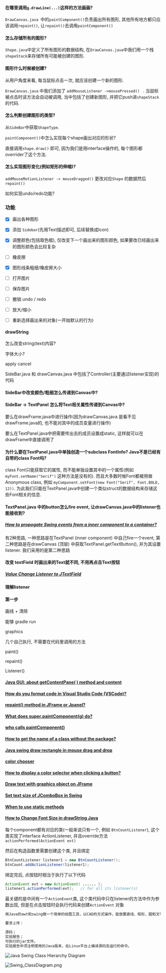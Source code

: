 #### 在哪里调用`g.drawLine(...)`这样的方法画画?

`DrawCanvas.java `中的`paintComponent()`负责画出所有图形, 其他所有地方都只应该调用`repaint()`, 让`repaint()`去调用`paintComponent()`



#### 怎么存储所有的图形?

`Shape.java`中定义了所有图形的数据结构, 在`DrawCanvas.java`中我们用一个栈`shapeStack`来存储所有可能被创建的图形.



#### 图形什么时候被创建?

从用户角度来看, 每当鼠标点击一次, 就应该创建一个新的图形. 

`DrawCanvas.java` 中我们添加了 `addMouseListener ->mousePressed() ` . 当鼠标被点击时该方法会自动被调用,   当中包括了创建新图形, 并把它push进`shapeStack`的代码.

 

#### 怎么判断创建图形的类型?

从`SideBar`中获取`ShapeType`.



`paintComponent()`中怎么实现每个shape画出对应的形状?

直接调用`shape.draw()` 即可, 因为我们是用interface操作的, 每个图形都overrider了这个方法.



#### 怎么实现图形变化(例如矩形的伸缩)?

`addMouseMotionListener -> mouseDragged()` 更改对应`Shape` 的数据然后`repaint()`



如何实现undo/redo功能?





### 功能

- [x] 画出各种图形
- [x] 添加 `Sidebar`(先用Text描述即可, 后续替换成Icon)
- [x] 调整颜色(包括取色框), 仅改变下一个画出来的图形颜色, 如果要改已经画出来的图形颜色会比较复杂
- [ ] 橡皮擦
- [x] 图形线条粗细/橡皮擦大小
- [ ] 打开图片
- [ ] 保存图片
- [ ] 撤销 undo / redo
- [ ] 放大/缩小
- [ ] 重新选择画出来的对象(一开始默认的行为)



#### drawString

怎么改变string(text)内容?

字体大小?

apply cancel







SideBar.java 和 drawCanvas.java 中包括了Controller(主要通过listener实现)的代码

#### SideBar中改变颜色/粗细怎么传递到Canvas中?



#### SideBar -> TextPanel 怎么将Text相关属性传递到Canvas中?

要么在drawFrame.java中进行操作(因为drawCanvas.java 是看不见drawFrame.java的, 也不能对其中的成员变量进行操作)

要么在TextPanel.java中把需要传出去的成员设置成static, 这样就可以在drawFrame中直接调用了



#### 为什么要在TextPanel.java中单独创造一个subclass FontInfo? Java不是已经有自带的class Font吗?

class Font只能获取它的属性, 而不能单独设置其中的一个属性(例如 `myFont.setName("Serif")` 这种方法是没有的). 而且大多数时候Font都被用做Anonymous class, 例如 `myComponent.setFont(new Font("Serif", Font.BOLD, 12))`. 为此我们只能在TextPanel.java中创建一个类似struct的数据结构来存储这些Font相关的信息.



#### TextPanel.java 中的button怎么fire event, 让drawCanvas.java中的listener也能接收到?

##### [How to propogate Swing events from a inner component to a container?](https://stackoverflow.com/questions/2191060/how-to-propogate-swing-events-from-a-inner-component-to-a-container)

有2种思路, 一种思路是在TextPanel (inner component) 中自己fire一个event, 第二种思路是在drawCanvas (顶层) 中获取TextPanel.getTextButton(), 并为其设置listener. 我们采用的是第二种思路





#### 改变 textField 时画出来的Text就不同, 不用再点击Text按钮

##### [Value Change Listener to JTextField](https://stackoverflow.com/questions/3953208/value-change-listener-to-jtextfield)







#### 理解listener



#### 第一步

画线 + 清除

能够 gradle run



graphics

几个自己执行, 不需要在代码里调用的方法

paint()

repaint()

Listener()



#### [Java GUI: about getContentPane( ) method and content](https://stackoverflow.com/questions/16744152/java-gui-about-getcontentpane-method-and-content)

#### [How do you format code in Visual Studio Code (VSCode)?](https://stackoverflow.com/questions/29973357/how-do-you-format-code-in-visual-studio-code-vscode)

#### [repaint() method in JFrame or Jpanel?](https://stackoverflow.com/questions/36368485/repaint-method-in-jframe-or-jpanel)

#### [What does super.paintComponent(g) do?](https://stackoverflow.com/questions/28724609/what-does-super-paintcomponentg-do)

#### [who calls paintComponent()](http://www.fredosaurus.com/notes-java/GUI-lowlevel/graphics/15who-calls-paintcomponent.html)

#### [How to get the name of a class without the package?](https://stackoverflow.com/questions/2690333/how-to-get-the-name-of-a-class-without-the-package)

#### [Java swing draw rectangle in mouse drag and drop](https://stackoverflow.com/questions/40945461/java-swing-draw-rectangle-in-mouse-drag-and-drop)

#### [color chooser](https://docs.oracle.com/javase/tutorial/uiswing/components/colorchooser.html)

#### [How to display a color selector when clicking a button?](https://stackoverflow.com/questions/26565166/how-to-display-a-color-selector-when-clicking-a-button)

#### [Draw text with graphics object on JFrame](https://stackoverflow.com/questions/8802320/draw-text-with-graphics-object-on-jframe)

#### [Set text size of JComboBox in Swing](https://stackoverflow.com/questions/18704022/set-text-size-of-jcombobox-in-swing)

#### [When to use static methods](https://stackoverflow.com/questions/2671496/when-to-use-static-methods)

#### [How to Change Font Size in drawString Java](https://stackoverflow.com/questions/18249592/how-to-change-font-size-in-drawstring-java)

每个component都有对应的类(一般来说只有一个, 例如 `BtnCountListener`), 这个类实现了interface ActionListener, 并且override方法`actionPerformed(ActionEvent evt)`



然后在构造函数里需要创建这个类, 并且绑定

```java
BtnCountListener listener1 = new BtnCountListener();
btnCount.addActionListener(listener1);
```







绑定完后, 点按钮时相当于执行了以下代码

```java
ActionEvent evt = new ActionEvent( ...... );
listener1.actionPerformed(evt);   // for all its listener(s)
```



最关键的是中间有一个`ActionEvent`类, 这个类代码中只在listener的方法中作为参数出现, 但是在点击按钮时会执行代码来创建`ActionEvent` 对象





```tex
用Java的awt和swing做一个简单的绘图工具，以CAD的方式操作，能放置直线、矩形、圆和文字，能选中图形，修改参数，如颜色等，能拖动图形和调整大小，可以保存和恢复。功能请参考视频演示。

要求上传：

源码；
实验报告；
可执行的jar文件。
实验报告中须注明使用的Java版本、在Linux平台上编译源码及运行的命令。
```







![Java Swing Class Hierarchy Diagram](./.assets/GUI/java-swing-class-hierarchy.jpg) 

![Swing_ClassDiagram.png](./.assets/GUI/Swing_ClassDiagram.png) 